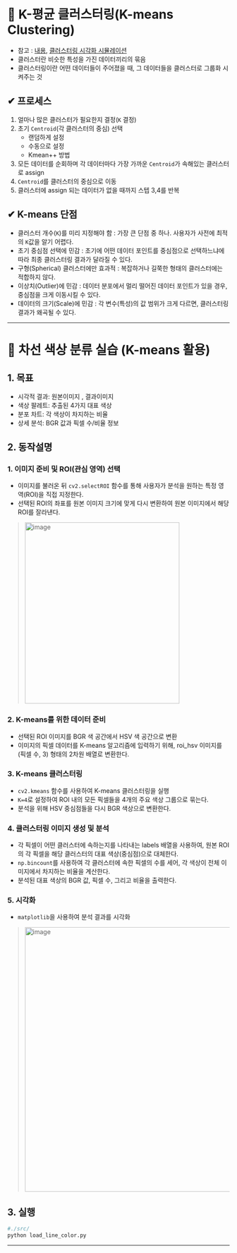 
# 📌 K-평균 클러스터링(K-means Clustering)
- 참고 : [내용](https://bkshin.tistory.com/entry/%EB%A8%B8%EC%8B%A0%EB%9F%AC%EB%8B%9D-7-K-%ED%8F%89%EA%B7%A0-%EA%B5%B0%EC%A7%91%ED%99%94-K-means-Clustering), [클러스터링 시각화 시뮬레이션](https://www.naftaliharris.com/blog/visualizing-k-means-clustering/)
- 클러스터란 비슷한 특성을 가진 데이터끼리의 묶음
- 클러스터링이란 어떤 데이터들이 주어졌을 때, 그 데이터들을 클러스터로 그룹화 시켜주는 것

## ✔ 프로세스
1. 얼마나 많은 클러스터가 필요한지 결정(`K` 결정)
2. 초기 `Centroid`(각 클러스터의 중심) 선택
   -  랜덤하게 설정
   -  수동으로 설정
   -  Kmean++ 방법
3. 모든 데이터를 순회하며 각 데이터마다 가장 가까운 `Centroid`가 속해있는 클러스터로 assign
4. `Centroid`를 클러스터의 중심으로 이동
5. 클러스터에 assign 되는 데이터가 없을 때까지 스텝 3,4를 반복

## ✔ K-means 단점
- 클러스터 개수(`K`)를 미리 지정해야 함 : 가장 큰 단점 중 하나. 사용자가 사전에 최적의 `K`값을 알기 어렵다.
- 초기 중심점 선택에 민감 : 초기에 어떤 데이터 포인트를 중심점으로 선택하느냐에 따라 최종 클러스터링 결과가 달라질 수 있다.
- 구형(Spherical) 클러스터에만 효과적 : 복잡하거나 길쭉한 형태의 클러스터에는 적합하지 않다.
- 이상치(Outlier)에 민감 : 데이터 분포에서 멀리 떨어진 데이터 포인트가 있을 경우, 중심점을 크게 이동시킬 수 있다.
- 데이터의 크기(Scale)에 민감 : 각 변수(특성)의 값 범위가 크게 다르면, 클러스터링 결과가 왜곡될 수 있다.

---

# 📌 차선 색상 분류 실습 (K-means 활용)

## 1. 목표
- 시각적 결과: 원본이미지 , 결과이미지
- 색상 팔레트: 추출된 4가지 대표 색상
- 분포 차트: 각 색상이 차지하는 비율
- 상세 분석: BGR 값과 픽셀 수/비율 정보

## 2. 동작설명

### 1. 이미지 준비 및 ROI(관심 영역) 선택
- 이미지를 불러온 뒤 `cv2.selectROI` 함수를 통해 사용자가 분석을 원하는 특정 영역(ROI)을 직접 지정한다.
- 선택된 ROI의 좌표를 원본 이미지 크기에 맞게 다시 변환하여 원본 이미지에서 해당 ROI를 잘라낸다.
> <img width="350" height="411" alt="image" src="https://github.com/user-attachments/assets/920d3731-22b4-427c-a065-6b53e13a6fc2" />


### 2. K-means를 위한 데이터 준비
- 선택된 ROI 이미지를 BGR 색 공간에서 HSV 색 공간으로 변환
- 이미지의 픽셀 데이터를 K-means 알고리즘에 입력하기 위해, roi_hsv 이미지를 (픽셀 수, 3) 형태의 2차원 배열로 변환한다.
  
### 3. K-means 클러스터링
- `cv2.kmeans` 함수를 사용하여 K-means 클러스터링을 실행
- `K=4`로 설정하여 ROI 내의 모든 픽셀들을 4개의 주요 색상 그룹으로 묶는다.
- 분석을 위해 HSV 중심점들을 다시 BGR 색상으로 변환한다.
  
### 4. 클러스터링 이미지 생성 및 분석
- 각 픽셀이 어떤 클러스터에 속하는지를 나타내는 labels 배열을 사용하여, 원본 ROI의 각 픽셀을 해당 클러스터의 대표 색상(중심점)으로 대체한다.
- `np.bincount`를 사용하여 각 클러스터에 속한 픽셀의 수를 세어, 각 색상이 전체 이미지에서 차지하는 비율을 계산한다.
- 분석된 대표 색상의 BGR 값, 픽셀 수, 그리고 비율을 출력한다.

### 5. 시각화
- `matplotlib`을 사용하여 분석 결과를 시각화
> <img width="500" height="600" alt="image" src="https://github.com/user-attachments/assets/7afbc4e1-8a1c-417f-8a80-56b7a6a97cb6" />

  
## 3. 실행
```bash
#./src/
python load_line_color.py
```

---

